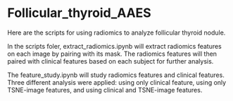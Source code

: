 # Follicular_thyroid_AAES

Here are the scripts for using radiomics to analyze follicular thyroid nodule. 

In the scripts foler, extract_radiomics.ipynb will extract radiomics features on each image by pairing with its mask. The radiomics features will then paired with clinical features based on each subject for further analysis.

The feature_study.ipynb will study radiomics features and clinical features. Three different analysis were applied: using only clinical feature, using only TSNE-image features, and using clinical and TSNE-image features.
